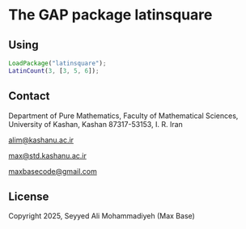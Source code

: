 # The GAP package latinsquare

## Using

```gap
LoadPackage("latinsquare");
LatinCount(3, [3, 5, 6]);
```

## Contact

Department of Pure Mathematics, Faculty of Mathematical Sciences, University of Kashan, Kashan 87317-53153, I. R. Iran

alim@kashanu.ac.ir

max@std.kashanu.ac.ir

maxbasecode@gmail.com

## License

Copyright 2025, Seyyed Ali Mohammadiyeh (Max Base)
